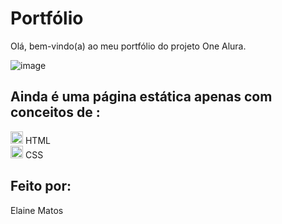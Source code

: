 # Portfólio

Olá, bem-vindo(a) ao meu portfólio do projeto One Alura.

![image](https://github.com/enimatos/portfolio/assets/69444237/84e3451f-0535-4d0f-aac2-8487e6797310)

## Ainda é uma página estática apenas com conceitos de :

<img src="https://cdn.jsdelivr.net/gh/devicons/devicon/icons/html5/html5-original.svg" width="20" height="20"/>  HTML <br>
<img src="https://cdn.jsdelivr.net/gh/devicons/devicon/icons/css3/css3-original.svg" width="20" height="20"/>  CSS 

## Feito por:
Elaine Matos
